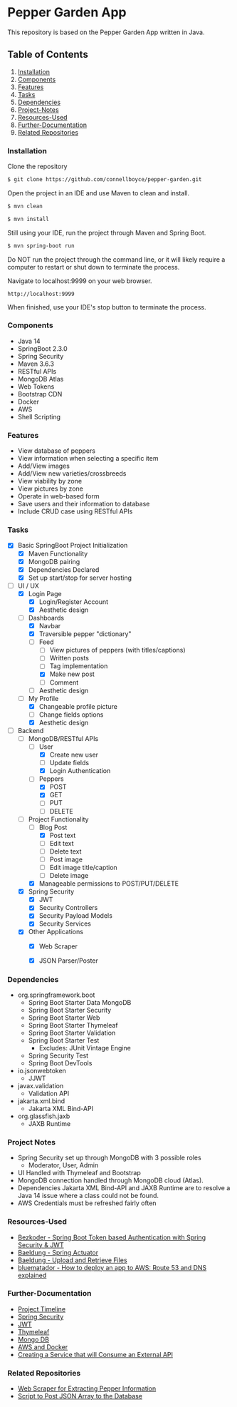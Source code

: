 # Pepper Garden App
This repository is based on the Pepper Garden App written in Java.

## Table of Contents
1. [Installation](#Installation)
2. [Components](#Components)
3. [Features](#Features)
4. [Tasks](#Tasks)
5. [Dependencies](#Dependencies)
6. [Project-Notes](#Project-Notes)
7. [Resources-Used](#Resources-Used)
8. [Further-Documentation](#Further-Documentation)
9. [Related Repositories](#Related-Repositories)


### **Installation**
Clone the repository
```bash
$ git clone https://github.com/connellboyce/pepper-garden.git
```

Open the project in an IDE and use Maven to clean and install.
```bash
$ mvn clean
```
```bash
$ mvn install
```

Still using your IDE, run the project through Maven and Spring Boot.
```bash
$ mvn spring-boot run
```
Do NOT run the project through the command line, or it will likely require a computer to restart or shut down to terminate the process.

Navigate to localhost:9999 on your web browser.
```aidl
http://localhost:9999
```

When finished, use your IDE's stop button to terminate the process.


### **Components**
* Java 14
* SpringBoot 2.3.0
* Spring Security
* Maven 3.6.3
* RESTful APIs
* MongoDB Atlas
* Web Tokens
* Bootstrap CDN
* Docker
* AWS
* Shell Scripting


### **Features**
* View database of peppers
* View information when selecting a specific item
* Add/View images
* Add/View new varieties/crossbreeds
* View viability by zone
* View pictures by zone
* Operate in web-based form
* Save users and their information to database
* Include CRUD case using RESTful APIs


### **Tasks**
- [x] Basic SpringBoot Project Initialization
    - [x] Maven Functionality
    - [x] MongoDB pairing
    - [x] Dependencies Declared
    - [x] Set up start/stop for server hosting
- [ ] UI / UX
    - [x] Login Page
        - [x] Login/Register Account
        - [x] Aesthetic design
    - [ ] Dashboards
        - [x] Navbar
        - [x] Traversible pepper "dictionary"
        - [ ] Feed
            - [ ] View pictures of peppers (with titles/captions)
            - [ ] Written posts
            - [ ] Tag implementation
            - [x] Make new post
            - [ ] Comment
        - [ ] Aesthetic design
    - [ ] My Profile
        - [x] Changeable profile picture
        - [ ] Change fields options
        - [x] Aesthetic design
- [ ] Backend
    - [ ] MongoDB/RESTful APIs
        - [ ] User
            - [x] Create new user
            - [ ] Update fields
            - [x] Login Authentication
        - [ ] Peppers
            - [x] POST
            - [x] GET
            - [ ] PUT
            - [ ] DELETE
    - [ ] Project Functionality
        - [ ] Blog Post
            - [x] Post text
            - [ ] Edit text
            - [ ] Delete text
            - [ ] Post image
            - [ ] Edit image title/caption
            - [ ] Delete image
        - [x] Manageable permissions to POST/PUT/DELETE
    - [x] Spring Security
        - [x] JWT
        - [x] Security Controllers
        - [x] Security Payload Models
        - [x] Security Services 
    - [x] Other Applications
        - [x] Web Scraper
        - [x] JSON Parser/Poster


### **Dependencies**
* org.springframework.boot
	* Spring Boot Starter Data MongoDB
	* Spring Boot Starter Security
	* Spring Boot Starter Web
	* Spring Boot Starter Thymeleaf
	* Spring Boot Starter Validation
	* Spring Boot Starter Test
		* Excludes: JUnit Vintage Engine
	* Spring Security Test
	* Spring Boot DevTools
* io.jsonwebtoken
	* JJWT
* javax.validation
	* Validation API
* jakarta.xml.bind
	* Jakarta XML Bind-API
* org.glassfish.jaxb
	* JAXB Runtime


### **Project Notes**
* Spring Security set up through MongoDB with 3 possible roles
	* Moderator, User, Admin
* UI Handled with Thymeleaf and Bootstrap
* MongoDB connection handled through MongoDB cloud (Atlas).
* Dependencies Jakarta XML Bind-API and JAXB Runtime are to resolve a Java 14 issue where a class could not be found.
* AWS Credentials must be refreshed fairly often


### **Resources-Used**
* [Bezkoder - Spring Boot Token based Authentication with Spring Security & JWT](https://bezkoder.com/spring-boot-jwt-authentication/)
* [Baeldung - Spring Actuator](https://www.baeldung.com/spring-boot-actuators)
* [Baeldung - Upload and Retrieve Files](https://www.baeldung.com/spring-boot-mongodb-upload-file)
* [bluematador - How to deploy an app to AWS: Route 53 and DNS explained](https://www.bluematador.com/blog/how-to-deploy-an-app-to-aws-route-53-and-dns-explained)

### **Further-Documentation**
* [Project Timeline](documentation/TASKS_TIMELINE.md)
* [Spring Security](documentation/SPRING_SECURITY.md)
* [JWT](documentation/JWT.md)
* [Thymeleaf](documentation/THYMELEAF.md)
* [Mongo DB](documentation/MONGODB.md)
* [AWS and Docker](documentation/AWS_and_DOCKER.md)
* [Creating a Service that will Consume an External API](documentation/USING_AN_EXTERNAL_API.md)


### **Related Repositories**
* [Web Scraper for Extracting Pepper Information](https://github.com/connellboyce/spring-boot-scraper)
* [Script to Post JSON Array to the Database](https://github.com/connellboyce/Python-API-Poster)